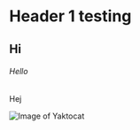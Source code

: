 # Header 1 testing 
## Hi
###### Hello 
Hej









![Image of Yaktocat](https://octodex.github.com/images/yaktocat.png)
